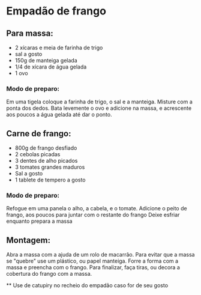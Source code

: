 # Empadão de frango

## Para massa:
- 2 xícaras e meia de farinha de trigo
- sal a gosto
- 150g de manteiga gelada
- 1/4 de xícara de água gelada
- 1 ovo

### Modo de preparo:
Em uma tigela coloque a farinha de trigo, o sal e a manteiga. Misture com a ponta dos dedos.
Bata levemente o ovo e adicione na massa, e acrescente aos poucos a água gelada até dar o ponto.

## Carne de frango:
- 800g de frango desfiado
- 2 cebolas picadas
- 3 dentes de alho picados
- 3 tomates grandes maduros
- Sal a gosto
- 1 tablete de tempero a gosto

### Modo de preparo:
Refogue em uma panela o alho, a cabela, e o tomate.
Adicione o peito de frango, aos poucos para juntar com o restante do frango
Deixe esfriar enquanto prepara a massa


## Montagem:
Abra a massa com a ajuda de um rolo de macarrão.
Para evitar que a massa se "quebre" use um plástico, ou papel manteiga.
Forre a forma com a massa e preencha com o frango.
Para finalizar, faça tiras, ou decora a cobertura do frango com a massa.

** Use de catupiry no recheio do empadão caso for de seu gosto